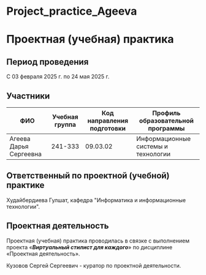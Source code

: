 # Project_practice_Ageeva
# Проектная (учебная) практика

## Период проведения

С 03 февраля 2025 г. по 24 мая 2025 г.

## Участники

| ФИО | Учебная группа | Код направления подготовки | Профиль образовательной программы |
|-|-|-|-|
| Агеева Дарья Сергеевна |241-333|09.03.02|Информационные системы и технологии|

## Ответственный по проектной (учебной) практике

Худайбердиева Гулшат, кафедра "Информатика и информационные технологии".

## Проектная деятельность

Проектная (учебная) практика проводилась в связке с выполнением проекта «***Виртуальный стилист для каждого***» по дисциплине «Проектная деятельность».

Кузовов Сергей Сергеевич - куратор по проектной деятельности.
